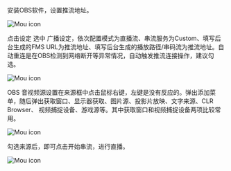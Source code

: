 安装OBS软件，设置推流地址。

![Mou icon](./images/15.png)

点击设定 选中 广播设定，依次配置模式为直播流、串流服务为Custom、填写后台生成的FMS URL为推流地址、填写后台生成的播放路径/串码流为推流地址。自动重连是在OBS检测到网络断开等异常情况，自动触发推流连接操作，建议勾选。

![Mou icon](./images/16.png)

OBS 音视频源设置在来源框中点击鼠标右键，左键是没有反应的。弹出添加菜单，随后弹出获取窗口、显示器获取、图片源、投影片放映、文字来源、CLR Browser、 视频捕捉设备、游戏源等。其中获取窗口和视频捕捉设备两项比较常用。

![Mou icon](./images/17.png)

勾选来源后，即可点击开始串流，进行直播。

![Mou icon](./images/18.png)